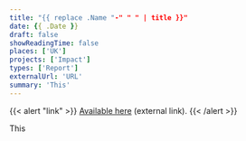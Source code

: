 ```yaml
---
title: "{{ replace .Name "-" " " | title }}"
date: {{ .Date }}
draft: false
showReadingTime: false
places: ['UK']
projects: ['Impact']
types: ['Report']
externalUrl: 'URL'
summary: 'This'
---
```


{{< alert "link" >}}
[Available here](URL) (external link).
{{< /alert >}}

This
